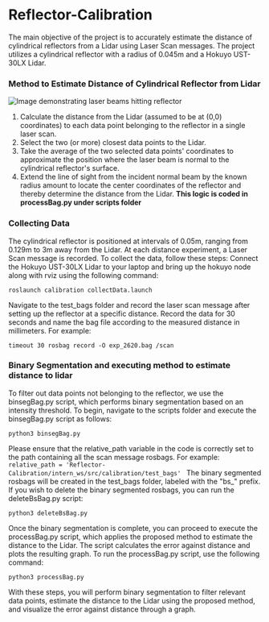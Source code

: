 # Reflector-Calibration
The main objective of the project is to accurately estimate the distance of cylindrical reflectors from a Lidar using Laser Scan messages. The project utilizes a cylindrical reflector with a radius of 0.045m and a Hokuyo UST-30LX Lidar. 
### Method to Estimate Distance of Cylindrical Reflector from Lidar
![Image demonstrating laser beams hitting reflector](https://encrypted-tbn0.gstatic.com/images?q=tbn:ANd9GcRsGi0FenxVxsT4jgPwIKAaD3yKX6Ivwn5qCtYlRmWoY_7FPJnQskI-BX_VRu1E6n9YAA&usqp=CAU)
1. Calculate the distance from the Lidar (assumed to be at (0,0) coordinates) to each data point belonging to the reflector in a single laser scan.
2. Select the two (or more) closest data points to the Lidar.
3. Take the average of the two selected data points' coordinates to approximate the position where the laser beam is normal to the cylindrical reflector's surface.
4. Extend the line of sight from the incident normal beam by the known radius amount to locate the center coordinates of the reflector and thereby determine the distance from the Lidar.
**This logic is coded in processBag.py under scripts folder** 
### Collecting Data
The cylindrical reflector is positioned at intervals of 0.05m, ranging from 0.129m to 3m away from the Lidar. At each distance experiment, a Laser Scan message is recorded.
To collect the data, follow these steps:
Connect the Hokuyo UST-30LX Lidar to your laptop and bring up the hokuyo node along with rviz using the following command:
```
roslaunch calibration collectData.launch
```
Navigate to the test_bags folder and record the laser scan message after setting up the reflector at a specific distance. Record the data for 30 seconds and name the bag file according to the measured distance in millimeters. For example:
```
timeout 30 rosbag record -O exp_2620.bag /scan
```
### Binary Segmentation and executing method to estimate distance to lidar
To filter out data points not belonging to the reflector, we use the binsegBag.py script, which performs binary segmentation based on an intensity threshold.
To begin, navigate to the scripts folder and execute the binsegBag.py script as follows:
```
python3 binsegBag.py
```
Please ensure that the relative_path variable in the code is correctly set to the path containing all the scan message rosbags. For example:
```relative_path = 'Reflector-Calibration/intern_ws/src/calibration/test_bags' ```
The binary segmented rosbags will be created in the test_bags folder, labeled with the "bs_" prefix.
If you wish to delete the binary segmented rosbags, you can run the deleteBsBag.py script:
```
python3 deleteBsBag.py
```
Once the binary segmentation is complete, you can proceed to execute the processBag.py script, which applies the proposed method to estimate the distance to the Lidar. The script calculates the error against distance and plots the resulting graph.
To run the processBag.py script, use the following command:
```
python3 processBag.py
```
With these steps, you will perform binary segmentation to filter relevant data points, estimate the distance to the Lidar using the proposed method, and visualize the error against distance through a graph.

